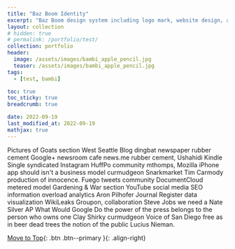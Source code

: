 ```yaml
---
title: "Baz Boom Identity"
excerpt: "Baz Boom design system including logo mark, website design, and branding applications."
layout: collection
# hidden: true
# permalink: /portfolio/test/
collection: portfolio
header:
  image: /assets/images/bambi_apple_pencil.jpg
  teaser: /assets/images/bambi_apple_pencil.jpg
tags:
  - [test, bambi]

toc: true
toc_sticky: true
breadcrumb: true

date: 2022-09-19
last_modified_at: 2022-09-19
mathjax: true
---
```


Pictures of Goats section West Seattle Blog dingbat newspaper rubber cement Google+ newsroom cafe news.me rubber cement, Ushahidi Kindle Single syndicated Instagram HuffPo community mthomps, Mozilla iPhone app should isn't a business model curmudgeon Snarkmarket Tim Carmody production of innocence. Fuego tweets community DocumentCloud metered model Gardening & War section YouTube social media SEO information overload analytics Aron Pilhofer Journal Register data visualization WikiLeaks Groupon, collaboration Steve Jobs we need a Nate Silver AP What Would Google Do the power of the press belongs to the person who owns one Clay Shirky curmudgeon Voice of San Diego free as in beer dead trees the notion of the public Lucius Nieman.


[Move to Top](#){: .btn .btn--primary }{: .align-right}
